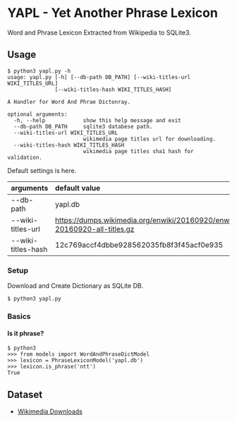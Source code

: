 # YAPL - Yet Another Phrase Lexicon
Word and Phrase Lexicon Extracted from Wikipedia to SQLite3.

## Usage
```
$ python3 yapl.py -h
usage: yapl.py [-h] [--db-path DB_PATH] [--wiki-titles-url WIKI_TITLES_URL]
               [--wiki-titles-hash WIKI_TITLES_HASH]

A Handler for Word And Phrae Dictonray.

optional arguments:
  -h, --help            show this help message and exit
  --db-path DB_PATH     sqlite3 databese path.
  --wiki-titles-url WIKI_TITLES_URL
                        wikimedia page titles url for downloading.
  --wiki-titles-hash WIKI_TITLES_HASH
                        wikimedia page titles sha1 hash for validation.
```

Default settings is here.

| arguments | default value |
|:--|:--|
| --db-path | yapl.db |
| --wiki-titles-url | https://dumps.wikimedia.org/enwiki/20160920/enwiki-20160920-all-titles.gz |
| --wiki-titles-hash | 12c769accf4dbbe928562035fb8f3f45acf0e935 |

### Setup

Download and Create Dictionary as SQLite DB.

```
$ python3 yapl.py
```

### Basics

#### Is it phrase?
```
$ python3
>>> from models import WordAndPhraseDictModel
>>> lexicon = PhraseLexiconModel('yapl.db')
>>> lexicon.is_phrase('ntt')
True
```

## Dataset
- [Wikimedia Downloads](https://dumps.wikimedia.org/)
